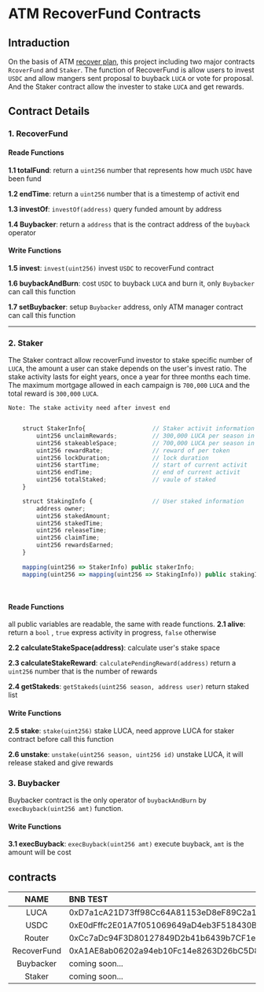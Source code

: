 # ATM RecoverFund Contracts

## Intraduction

On the basis of ATM [recover plan](https://www.atm.network/#/noticeDetails?id=66 ), this project including two major contracts `RcoverFund` and `Staker`. The function of RecoverFund is allow users to invest `USDC` and allow mangers sent proposal to buyback `LUCA` or vote for proposal. And the Staker contract allow the invester to stake `LUCA` and get rewards.


## Contract Details

### 1. RecoverFund

#### Reade Functions

**1.1 totalFund**: return a `uint256` number that represents how much `USDC` have been fund

**1.2 endTime**: return a `uint256` number that is a timestemp of activit end

**1.3 investOf**:  `investOf(address)` query funded amount by address

**1.4 Buybacker**: return a `address` that is the contract address of the `buyback` operator

#### Write Functions

**1.5 invest**: `invest(uint256)` invest `USDC` to recoverFund contract

**1.6 buybackAndBurn**:  cost `USDC` to buyback `LUCA` and burn it, only `Buybacker` can call this function

**1.7 setBuybacker**: setup `Buybacker` address, only ATM manager contract can call this function

---

### 2. Staker

The Staker contract allow recoverFund investor to stake specific number of `LUCA`, the amount a user can stake depends on the user's invest ratio. The stake activity lasts for eight years, once a year for three months each time.
The maximum mortgage allowed in each campaign is `700,000` `LUCA` and the total reward is `300,000` `LUCA`.



`Note: The stake activity need after invest end`



```js

    struct StakerInfo{                   // Staker activit information
        uint256 unclaimRewards;          // 300,000 LUCA per season in the beging process
        uint256 stakeableSpace;          // 700,000 LUCA per season in the beging process
        uint256 rewardRate;              // reward of per token
        uint256 lockDuration;            // lock duration
        uint256 startTime;               // start of current activit
        uint256 endTime;                 // end of current activit
        uint256 totalStaked;             // vaule of staked 
    }

    struct StakingInfo {                 // User staked information
        address owner;
        uint256 stakedAmount;          
        uint256 stakedTime;   
        uint256 releaseTime;   
        uint256 claimTime;
        uint256 rewardsEarned;
    }
    
    mapping(uint256 => StakerInfo) public stakerInfo;                          //season => StakerInfo
    mapping(uint256 => mapping(uint256 => StakingInfo)) public stakingInfo;    //season => stakingId => StakingInfo
   
    
```

#### Reade Functions

all public variables are readable, the same with reade functions.
**2.1 alive**: return a `bool` , `true` express activity in progress, `false` otherwise

**2.2 calculateStakeSpace(address)**: calculate user's stake space

**2.3 calculateStakeReward**: `calculatePendingReward(address)` return a `uint256` number that is the number of rewards

**2.4 getStakeds**: `getStakeds(uint256 season, address user)` return staked list


#### Write Functions

**2.5 stake**: `stake(uint256)` stake LUCA, need approve LUCA for staker contract before call this function

**2.6 unstake**: `unstake(uint256 season, uint256 id)` unstake LUCA, it will release staked and give rewards


### 3. Buybacker
Buybacker contract is the only operator of `buybackAndBurn` by `execBuyback(uint256 amt)` function.


#### Write Functions
**3.1 execBuyback**: `execBuyback(uint256 amt)` execute buyback, `amt` is the amount will be cost



## contracts

| NAME | BNB TEST | BNB MAIN |
|  :----:   |    :---   | :--- |
| LUCA         | 0xD7a1cA21D73ff98Cc64A81153eD8eF89C2a1EfEF | 0x51e6ac1533032e72e92094867fd5921e3ea1bfa0 |
| USDC         | 0xE0dFffc2E01A7f051069649aD4eb3F518430B6a4 | 0x8ac76a51cc950d9822d68b83fe1ad97b32cd580d |
| Router       | 0xCc7aDc94F3D80127849D2b41b6439b7CF1eB4Ae0 | 0x10ED43C718714eb63d5aA57B78B54704E256024E |
| RecoverFund  | 0xA1AE8ab06202a94eb10Fc14e8263D26bC5D898F2 | 0xcBa0D4bd0A6aDadA793592823524C1Ccb670EcD1 |
| Buybacker    | coming soon... | 0xdF38c05520378991d107E27d32d86B85Ff8b7472 |
| Staker       | coming soon... | coming soon... |
